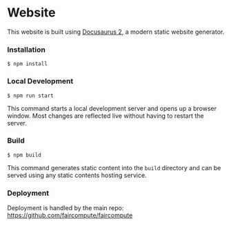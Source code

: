 # Website

This website is built using [Docusaurus 2](https://docusaurus.io/), a modern static website generator.

### Installation

```shell
$ npm install
```

### Local Development

```shell
$ npm run start
```

This command starts a local development server and opens up a browser window. Most changes are reflected live without having to restart the server.

### Build

```shell
$ npm build
```

This command generates static content into the `build` directory and can be served using any static contents hosting service.

### Deployment

Deployment is handled by the main repo: https://github.com/faircompute/faircompute

